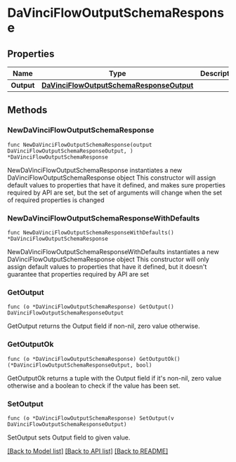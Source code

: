 # DaVinciFlowOutputSchemaResponse

## Properties

Name | Type | Description | Notes
------------ | ------------- | ------------- | -------------
**Output** | [**DaVinciFlowOutputSchemaResponseOutput**](DaVinciFlowOutputSchemaResponseOutput.md) |  | 

## Methods

### NewDaVinciFlowOutputSchemaResponse

`func NewDaVinciFlowOutputSchemaResponse(output DaVinciFlowOutputSchemaResponseOutput, ) *DaVinciFlowOutputSchemaResponse`

NewDaVinciFlowOutputSchemaResponse instantiates a new DaVinciFlowOutputSchemaResponse object
This constructor will assign default values to properties that have it defined,
and makes sure properties required by API are set, but the set of arguments
will change when the set of required properties is changed

### NewDaVinciFlowOutputSchemaResponseWithDefaults

`func NewDaVinciFlowOutputSchemaResponseWithDefaults() *DaVinciFlowOutputSchemaResponse`

NewDaVinciFlowOutputSchemaResponseWithDefaults instantiates a new DaVinciFlowOutputSchemaResponse object
This constructor will only assign default values to properties that have it defined,
but it doesn't guarantee that properties required by API are set

### GetOutput

`func (o *DaVinciFlowOutputSchemaResponse) GetOutput() DaVinciFlowOutputSchemaResponseOutput`

GetOutput returns the Output field if non-nil, zero value otherwise.

### GetOutputOk

`func (o *DaVinciFlowOutputSchemaResponse) GetOutputOk() (*DaVinciFlowOutputSchemaResponseOutput, bool)`

GetOutputOk returns a tuple with the Output field if it's non-nil, zero value otherwise
and a boolean to check if the value has been set.

### SetOutput

`func (o *DaVinciFlowOutputSchemaResponse) SetOutput(v DaVinciFlowOutputSchemaResponseOutput)`

SetOutput sets Output field to given value.



[[Back to Model list]](../README.md#documentation-for-models) [[Back to API list]](../README.md#documentation-for-api-endpoints) [[Back to README]](../README.md)


